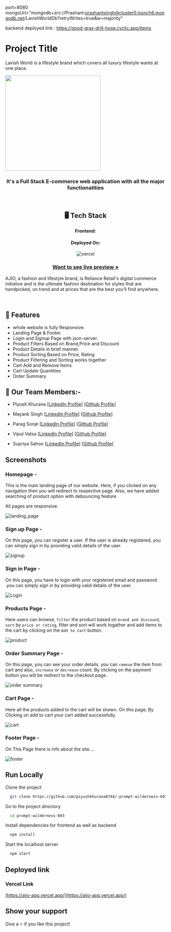 

port=8080
mongoUrl="mongodb+srv://Prashant:prashantsingh@cluster0.josnch6.mongodb.net/LavishWorldDb?retryWrites=true&w=majority"

backend deployed link : https://good-gray-drill-hose.cyclic.app/items
# Project Title

Lavish World is a lifestyle brand which covers all luxury lifestyle wants at one place.

<img align="center" src="https://stellar-clafoutis-871554.netlify.app/assets/lavish_world_logo-439b60df.png" width="300px"/>

<h3 align="center">It's a Full Stack E-commerce web application with all the major functionalities</h3>

<br/>

<h2 align="center">🖥️ Tech Stack</h2>

<h4 align="center">Frontend:</h4>
<p align="center"
  HTML5, CSS, JavaScript, ReactJs, MongoDb, ExpressJs, Node Js 
</p>


<h4 align="center">Deployed On: </h4>

<p align="center">
  <img src="https://img.shields.io/badge/vercel-000000?style=for-the-badge&logo=vercel&logoColor=white" alt="vercel" />
</p>

<h3 align="center"><a href="https://ajio-app.vercel.app/"><strong>Want to see live preview »</strong></a></h3>

AJIO, a fashion and lifestyle brand, is Reliance Retail's digital commerce initiative and is the ultimate fashion destination for styles that are handpicked, on trend and at prices that are the best you'll find anywhere.

<br/>

## 🚀 Features
-   whole website is fully Responsive.
-   Landing Page & Footer.
-   Login and Signup Page with json-server.
-   Product Filters Based on Brand,Price and Discount
-   Product Details in brief manner.
-   Product Sorting Based on Price, Rating
-   Product Filtering and Sorting works together
-   Cart Add and Remove Items
-   Cart Update Quantities
-   Order Summary


## 🚀 Our Team Members:-

-   Piyush Khurana [[LinkedIn Profile](https://www.linkedin.com/in/piyush8744/)] [[Github Profile](https://github.com/piyushkhurana8744)]

-   Mayank Singh [[LinkedIn Profile](https://www.linkedin.com/in/mayank-singh-ab196110b/)] [[Github Profile](https://github.com/mak-1997)]

-   Parag Sonje [[LinkedIn Profile](https://www.linkedin.com/in/parag-sonje-b648bb236/)] [[Github Profile](https://github.com/Parag2510)]

-   Vipul Vatsa [[LinkedIn Profile](https://www.linkedin.com/in/vipul-vatsa-20b8b9162/)] [[Github Profile](https://github.com/Vipulvatsa07)]

-  Supriya Sahoo [[LinkedIn Profile](https://www.linkedin.com/in/supriya-sahoo)] [[Github Profile](https://github.com/supriya1011)]

## Screenshots

### Homepage -

This is the main landing page of our website. Here, if you clicked on any navigation then you will redirect to respective page. Also, we have added searching of product option with debouncing feature.

All pages are responsive.

![landing_page](https://i.postimg.cc/mDVyddxf/Screenshot-2023-02-12-212736.png)

### Sign up Page -

On this page, you can register a user. If the user is already registered, you can simply sign in by providing valid details of the user. 

![signup](https://i.postimg.cc/MzhpTPNJ/Screenshot-2023-02-12-213439.png)

###  Sign in Page - 

On this page, you have to login with your registered email and password .you can simply sign in by providing valid details of the user. 

![Login](https://i.postimg.cc/SKXfdyCd/Screenshot-2023-02-12-213844.png)

### Products Page -

Here users can browse, `filter` the product based on `brand and discound`, `sort` by `price or rating`, filter and sort will work togather and add items to the cart by clicking on the `Add to Cart` button.
 
 ![product](https://i.postimg.cc/jS64k8Fw/Screenshot-2023-02-12-214113.png)

### Order Summary Page -

On this page, you can see your order details. you can `remove` the item from cart and also, `increase` or `decrease` count. By clicking on the payment button you will be redirect to the checkout page.

![order summary](https://i.postimg.cc/8C7pyYyN/Screenshot-2023-02-12-214326.png)

### Cart Page -

Here all the products added to the cart will be shown. On this page, By Clicking on add to cart your cart added successfully.

![cart](https://i.postimg.cc/5ykdFBzp/Screenshot-2023-02-12-214846.png)



### Footer Page -

On This Page there is info about the site....

![footer](https://i.postimg.cc/HsgdX2Fv/Screenshot-2023-02-12-215033.png)


## Run Locally

Clone the project

```bash
  git clone https://github.com/piyushkhurana8744/-prompt-wilderness-693.git
```

Go to the project directory

```bash
  cd prompt-wilderness-693
```

Install dependencies for frontend as well as backend

```bash
  npm install
```


Start the localhost server

```bash
  npm start
```

## Deployed link

### Vercel Link

[https://ajio-app.vercel.app/](https://ajio-app.vercel.app/)

## Show your support

Give a ⭐️ if you like this project!
